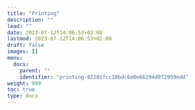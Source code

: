 ```yaml
---
title: "Printing"
description: ""
lead: ""
date: 2023-07-12T14:06:53+02:00
lastmod: 2023-07-12T14:06:53+02:00
draft: false
images: []
menu:
  docs:
    parent: ""
    identifier: "printing-82201fcc10bdc6e0e66294d972959edd"
weight: 999
toc: true
type: docs
---
```

